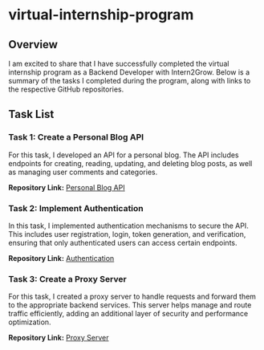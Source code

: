 # virtual-internship-program

## Overview
I am excited to share that I have successfully completed the virtual internship program as a Backend Developer with Intern2Grow. Below is a summary of the tasks I completed during the program, along with links to the respective GitHub repositories.

## Task List

### Task 1: Create a Personal Blog API
For this task, I developed an API for a personal blog. The API includes endpoints for creating, reading, updating, and deleting blog posts, as well as managing user comments and categories.

**Repository Link:** [Personal Blog API](https://github.com/salahmohamed03/PersonalBlogAPI)

### Task 2: Implement Authentication
In this task, I implemented authentication mechanisms to secure the API. This includes user registration, login, token generation, and verification, ensuring that only authenticated users can access certain endpoints.

**Repository Link:** [Authentication](https://github.com/salahmohamed03/Authentication)

### Task 3: Create a Proxy Server
For this task, I created a proxy server to handle requests and forward them to the appropriate backend services. This server helps manage and route traffic efficiently, adding an additional layer of security and performance optimization.

**Repository Link:** [Proxy Server](https://github.com/salahmohamed03/ProxyServer)


